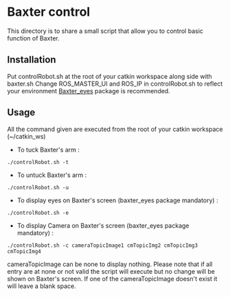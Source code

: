 # Baxter control

This directory is to share a small script that allow you to control basic function of Baxter.

## Installation ##

Put controlRobot.sh at the root of your catkin workspace along side with baxter.sh
Change ROS_MASTER_UI and ROS_IP in controlRobot.sh to reflect your environment
[Baxter_eyes](https://github.com/Anne-Gaisne/baxter_eyes) package is recommended.

## Usage ##

All the command given are executed from the root of your catkin workspace (~/catkin_ws)
- To tuck Baxter's arm :
```
./controlRobot.sh -t
```
- To untuck Baxter's arm :
```
./controlRobot.sh -u
```
- To display eyes on Baxter's screen (baxter_eyes package mandatory) :
```
./controlRobot.sh -e
```
- To display Camera on Baxter's screen (baxter_eyes package mandatory) :
```
./controlRobot.sh -c cameraTopicImage1 cmTopicImg2 cmTopicImg3 cmTopicImg4
```
cameraTopicImage can be none to display nothing. Please note that if all entry are at none or not valid the script will execute but no change will be shown on Baxter's screen.
If one of the cameraTopicImage doesn't exist it will leave a blank space.
